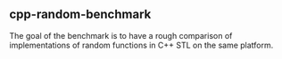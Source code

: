## cpp-random-benchmark

The goal of the benchmark is to have a rough comparison of implementations of random functions in C++ STL on the same platform.

